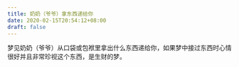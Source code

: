 ```yaml
---
title: 奶奶（爷爷）拿东西递给你
date: 2020-02-15T20:54:12+08:00
draft: false
---
```


梦见奶奶（爷爷）从口袋或包袱里拿出什么东西递给你，如果梦中接过东西时心情很好并且非常珍视这个东西，是生财的梦。
